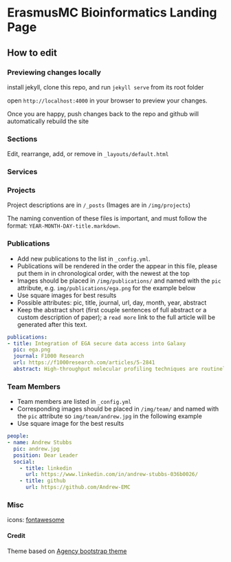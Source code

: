 # ErasmusMC Bioinformatics Landing Page

## How to edit

### Previewing changes locally

install jekyll, clone this repo, and run `jekyll serve` from its root folder

open `http://localhost:4000` in your browser to preview your changes.

Once you are happy, push changes back to the repo and github will automatically rebuild the site

### Sections

Edit, rearrange, add, or remove in `_layouts/default.html`

### Services

### Projects

Project descriptions are in `/_posts` (Images are in `/img/projects`)

The naming convention of these files is important, and must follow the format: `YEAR-MONTH-DAY-title.markdown`.

### Publications

- Add new publications to the list in `_config.yml`.
- Publications will be rendered in the order the appear in this file, please put them in in chronological order, with the newest at the top
- Images should be placed in `/img/publications/` and named with the `pic` attribute, e.g. `img/publications/ega.png` for the example below
- Use square images for best results
- Possible attributes: pic, title, journal, url, day, month, year, abstract
- Keep the abstract short (first couple sentences of full abstract or a custom description of paper); a `read more` link to the full article will be generated after this text.

```yaml
publications:
- title: Integration of EGA secure data access into Galaxy
  pic: ega.png
  journal: F1000 Research
  url: https://f1000research.com/articles/5-2841
  abstract: High-throughput molecular profiling techniques are routinely generating vast amounts of data for translational medicine studies. Secure access controlled systems are needed to manage, store, transfer and distribute these data due to its personally identifiable nature. The European Genome-phenome Archive (EGA) was created to facilitate access and management to long-term archival of bio-molecular data.
```

### Team Members

- Team members are listed in `_config.yml`
- Corresponding images should be placed in `/img/team/` and named with the `pic` attribute so `img/team/andrew.jpg` in the following example
- Use square image for the best results

```yaml
people:
- name: Andrew Stubbs
  pic: andrew.jpg
  position: Dear Leader
  social:
    - title: linkedin
      url: https://www.linkedin.com/in/andrew-stubbs-036b0026/
    - title: github
      url: https://github.com/Andrew-EMC
```

### Misc

icons: [fontawesome](http://fontawesome.io/icons/)

#### Credit
Theme based on [Agency bootstrap theme ](https://startbootstrap.com/template-overviews/agency/)
